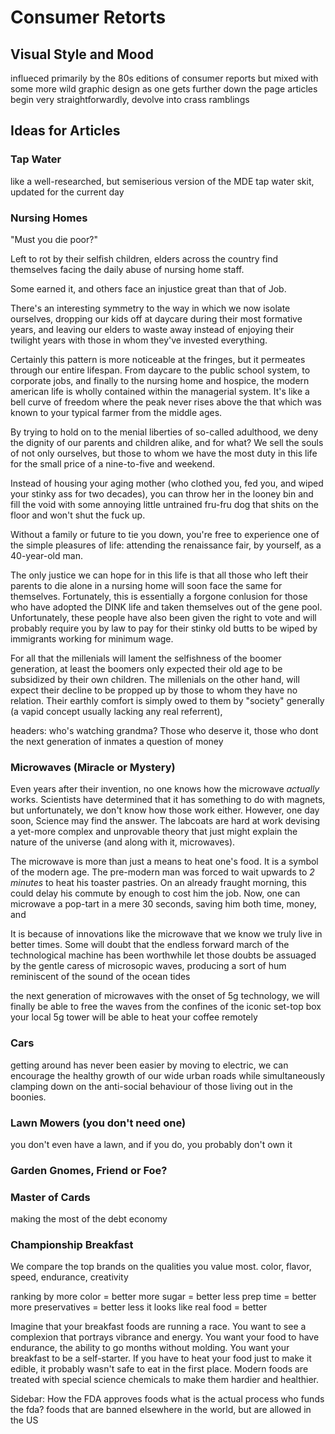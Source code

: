 
# Consumer Retorts

## Visual Style and Mood

influeced primarily by the 80s editions of consumer reports
but mixed with some more wild graphic design as one gets further down the page
articles begin very straightforwardly, devolve into crass ramblings

## Ideas for Articles

### Tap Water

like a well-researched, but semiserious version of the MDE tap water skit, updated for the current day

### Nursing Homes

"Must you die poor?"

Left to rot by their selfish children, elders across the country find themselves facing the daily abuse of nursing home staff.

Some earned it, and others face an injustice great than that of Job.

There's an interesting symmetry to the way in which we now isolate ourselves, dropping our kids off at daycare during their most formative years, and leaving our elders to waste away instead of enjoying their twilight years with those in whom they've invested everything.

Certainly this pattern is more noticeable at the fringes, but it permeates through our entire lifespan. From daycare to the public school system, to corporate jobs, and finally to the nursing home and hospice, the modern american life is wholly contained within the managerial system.
It's like a bell curve of freedom where the peak never rises above the that which was known to your typical farmer from the middle ages.

By trying to hold on to the menial liberties of so-called adulthood, we deny the dignity of our parents and children alike, and for what?
We sell the souls of not only ourselves, but those to whom we have the most duty in this life for the small price of a nine-to-five and weekend. 

Instead of housing your aging mother (who clothed you, fed you, and wiped your stinky ass for two decades), you can throw her in the looney bin and fill the void with some annoying little untrained fru-fru dog that shits on the floor and won't shut the fuck up.

Without a family or future to tie you down, you're free to experience one of the simple pleasures of life: attending the renaissance fair, by yourself, as a 40-year-old man.

The only justice we can hope for in this life is that all those who left their parents to die alone in a nursing home will soon face the same for themselves.
Fortunately, this is essentially a forgone conlusion for those who have adopted the DINK life and taken themselves out of the gene pool.
Unfortunately, these people have also been given the right to vote and will probably require you by law to pay for their stinky old butts to be wiped by immigrants working for minimum wage.

For all that the millenials will lament the selfishness of the boomer generation, at least the boomers only expected their old age to be subsidized by their own children.
The millenials on the other hand, will expect their decline to be propped up by those to whom they have no relation. 
Their earthly comfort is simply owed to them by "society" generally (a vapid concept usually lacking any real referrent), 

headers:
    who's watching grandma?
    Those who deserve it, those who dont
    the next generation of inmates
    a question of money


### Microwaves (Miracle or Mystery)

Even years after their invention, no one knows how the microwave *actually* works. 
Scientists have determined that it has something to do with magnets, but unfortunately, we don't know how those work either.
However, one day soon, Science may find the answer. The labcoats are hard at work devising a yet-more complex and unprovable theory that just might explain the nature of the universe (and along with it, microwaves).

The microwave is more than just a means to heat one's food. It is a symbol of the modern age. 
The pre-modern man was forced to wait upwards to _2 minutes_ to heat his toaster pastries. 
On an already fraught morning, this could delay his commute by enough to cost him the job.
Now, one can microwave a pop-tart in a mere 30 seconds, saving him both time, money, and 


It is because of innovations like the microwave that we know we truly live in better times.
Some will doubt that the endless forward march of the technological machine has been worthwhile
let those doubts be assuaged by the gentle caress of microsopic waves, producing a sort of hum reminiscent of the sound of the ocean tides

the next generation of microwaves
with the onset of 5g technology, we will finally be able to free the waves from the confines of the iconic set-top box
your local 5g tower will be able to heat your coffee remotely 


### Cars

getting around has never been easier
by moving to electric, we can encourage the healthy growth of our wide urban roads while simultaneously clamping down on the anti-social behaviour of those living out in the boonies.

### Lawn Mowers (you don't need one)

you don't even have a lawn, and if you do, you probably don't own it

### Garden Gnomes, Friend or Foe?

### Master of Cards

making the most of the debt economy

### Championship Breakfast

We compare the top brands on the qualities you value most. 
    color, flavor, speed, endurance, creativity

ranking by more color = better
more sugar = better
less prep time = better
more preservatives = better
less it looks like real food = better

Imagine that your breakfast foods are running a race. 
    You want to see a complexion that portrays vibrance and energy.
    You want your food to have endurance, the ability to go months without molding.
    You want your breakfast to be a self-starter. If you have to heat your food just to make it edible, it probably wasn't safe to eat in the first place.
    Modern foods are treated with special science chemicals to make them hardier and healthier.

Sidebar: How the FDA approves foods
    what is the actual process
    who funds the fda?
    foods that are banned elsewhere in the world, but are allowed in the US
    





